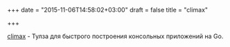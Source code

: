 +++
date = "2015-11-06T14:58:02+03:00"
draft = false
title = "climax"

+++

<p><a href="https://github.com/tucnak/climax">climax</a>&nbsp;- Тулза для быстрого построения консольных приложений на Go.</p>

